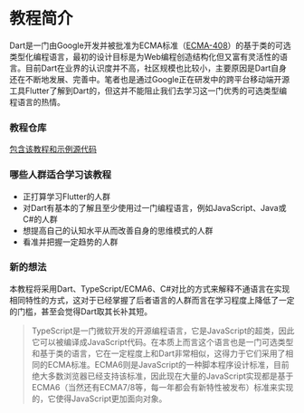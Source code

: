 # 教程简介

Dart是一门由Google开发并被批准为ECMA标准（[ECMA-408](http://www.ecma-international.org/publications/files/ECMA-ST/ECMA-408.pdf)）的基于类的可选类型化编程语言，最初的设计目标是为Web编程创造结构化但又富有灵活性的语言。目前Dart在业界的认识度并不高，社区规模也比较小，主要原因是Dart自身还在不断地发展、完善中。笔者也是通过Google正在研发中的跨平台移动端开源工具Flutter了解到Dart的，但这并不能阻止我们去学习这一门优秀的可选类型编程语言的热情。   

### 教程仓库

[包含该教程和示例源代码](https://github.com/crixusshen/DartAndTypeScript)

### 哪些人群适合学习该教程

* 正打算学习Flutter的人群
* 对Dart有基本的了解且至少使用过一门编程语言，例如JavaScript、Java或C#的人群
* 想提高自己的认知水平从而改善自身的思维模式的人群
* 看准并把握一定趋势的人群

### 新的想法

本教程将采用Dart、TypeScript/ECMA6、C#对比的方式来解释不通语言在实现相同特性的方式，这对于已经掌握了后者语言的人群而言在学习程度上降低了一定的门槛，甚至会觉得Dart取其长补其短。   

> TypeScript是一门微软开发的开源编程语言，它是JavaScript的超类，因此它可以被编译成JavaScript代码。在本质上而言这个语言也是一门可选类型和基于类的语言，它在一定程度上和Dart非常相似，这得力于它们采用了相同的ECMA标准。ECMA6则是JavaScript的一种脚本程序设计标准，目前绝大多数浏览器已经支持该标准，因此现在大量的JavaScript实现都是基于ECMA6（当然还有ECMA7/8等，每一年都会有新特性被发布）标准来实现的，它使得JavaScript更加面向对象。    
  